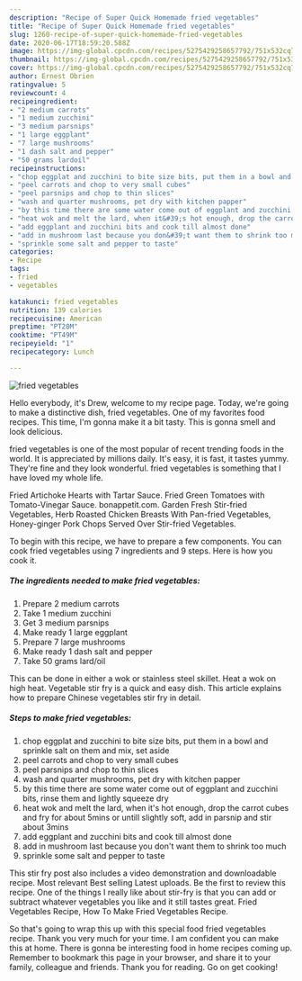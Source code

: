 ```yaml
---
description: "Recipe of Super Quick Homemade fried vegetables"
title: "Recipe of Super Quick Homemade fried vegetables"
slug: 1260-recipe-of-super-quick-homemade-fried-vegetables
date: 2020-06-17T18:59:20.588Z
image: https://img-global.cpcdn.com/recipes/5275429258657792/751x532cq70/fried-vegetables-recipe-main-photo.jpg
thumbnail: https://img-global.cpcdn.com/recipes/5275429258657792/751x532cq70/fried-vegetables-recipe-main-photo.jpg
cover: https://img-global.cpcdn.com/recipes/5275429258657792/751x532cq70/fried-vegetables-recipe-main-photo.jpg
author: Ernest Obrien
ratingvalue: 5
reviewcount: 4
recipeingredient:
- "2 medium carrots"
- "1 medium zucchini"
- "3 medium parsnips"
- "1 large eggplant"
- "7 large mushrooms"
- "1 dash salt and pepper"
- "50 grams lardoil"
recipeinstructions:
- "chop eggplat and zucchini to bite size bits, put them in a bowl and sprinkle salt on them and mix, set aside"
- "peel carrots and chop to very small cubes"
- "peel parsnips and chop to thin slices"
- "wash and quarter mushrooms, pet dry with kitchen papper"
- "by this time there are some water come out of eggplant and zucchini bits, rinse them and lightly squeeze dry"
- "heat wok and melt the lard, when it&#39;s hot enough, drop the carrot cubes and fry for about 5mins or untill slightly soft, add in parsnip and stir about 3mins"
- "add eggplant and zucchini bits and cook till almost done"
- "add in mushroom last because you don&#39;t want them to shrink too much"
- "sprinkle some salt and pepper to taste"
categories:
- Recipe
tags:
- fried
- vegetables

katakunci: fried vegetables 
nutrition: 139 calories
recipecuisine: American
preptime: "PT20M"
cooktime: "PT49M"
recipeyield: "1"
recipecategory: Lunch

---
```



![fried vegetables](https://img-global.cpcdn.com/recipes/5275429258657792/751x532cq70/fried-vegetables-recipe-main-photo.jpg)

Hello everybody, it's Drew, welcome to my recipe page. Today, we're going to make a distinctive dish, fried vegetables. One of my favorites food recipes. This time, I'm gonna make it a bit tasty. This is gonna smell and look delicious.

fried vegetables is one of the most popular of recent trending foods in the world. It is appreciated by millions daily. It's easy, it is fast, it tastes yummy. They're fine and they look wonderful. fried vegetables is something that I have loved my whole life.

Fried Artichoke Hearts with Tartar Sauce. Fried Green Tomatoes with Tomato-Vinegar Sauce. bonappetit.com. Garden Fresh Stir-fried Vegetables, Herb Roasted Chicken Breasts With Pan-fried Vegetables, Honey-ginger Pork Chops Served Over Stir-fried Vegetables.


To begin with this recipe, we have to prepare a few components. You can cook fried vegetables using 7 ingredients and 9 steps. Here is how you cook it.

<!--inarticleads1-->

##### The ingredients needed to make fried vegetables:

1. Prepare 2 medium carrots
1. Take 1 medium zucchini
1. Get 3 medium parsnips
1. Make ready 1 large eggplant
1. Prepare 7 large mushrooms
1. Make ready 1 dash salt and pepper
1. Take 50 grams lard/oil


This can be done in either a wok or stainless steel skillet. Heat a wok on high heat. Vegetable stir fry is a quick and easy dish. This article explains how to prepare Chinese vegetables stir fry in detail. 

<!--inarticleads2-->

##### Steps to make fried vegetables:

1. chop eggplat and zucchini to bite size bits, put them in a bowl and sprinkle salt on them and mix, set aside
1. peel carrots and chop to very small cubes
1. peel parsnips and chop to thin slices
1. wash and quarter mushrooms, pet dry with kitchen papper
1. by this time there are some water come out of eggplant and zucchini bits, rinse them and lightly squeeze dry
1. heat wok and melt the lard, when it&#39;s hot enough, drop the carrot cubes and fry for about 5mins or untill slightly soft, add in parsnip and stir about 3mins
1. add eggplant and zucchini bits and cook till almost done
1. add in mushroom last because you don&#39;t want them to shrink too much
1. sprinkle some salt and pepper to taste


This stir fry post also includes a video demonstration and downloadable recipe. Most relevant Best selling Latest uploads. Be the first to review this recipe. One of the things I really like about stir-fry is that you can add or subtract whatever vegetables you like and it still tastes great. Fried Vegetables Recipe, How To Make Fried Vegetables Recipe. 

So that's going to wrap this up with this special food fried vegetables recipe. Thank you very much for your time. I am confident you can make this at home. There is gonna be interesting food in home recipes coming up. Remember to bookmark this page in your browser, and share it to your family, colleague and friends. Thank you for reading. Go on get cooking!
